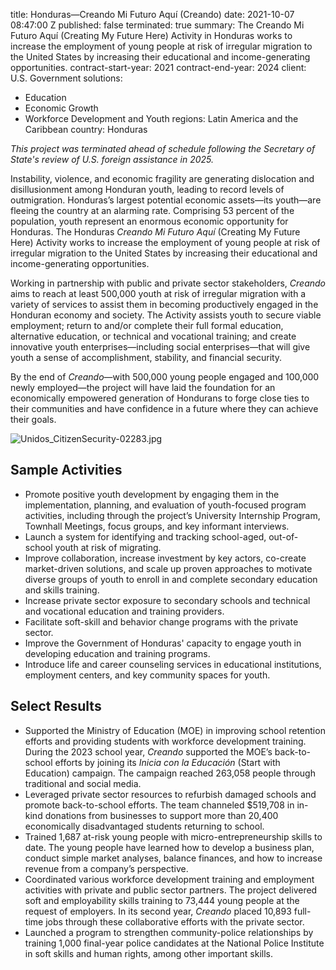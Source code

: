 
title: Honduras—Creando Mi Futuro Aquí (Creando)
date: 2021-10-07 08:47:00 Z
published: false
terminated: true
summary: The Creando Mi Futuro Aquí (Creating My Future Here) Activity in Honduras
  works to increase the employment of young people at risk of irregular migration
  to the United States by increasing their educational and income-generating opportunities.
contract-start-year: 2021
contract-end-year: 2024
client: U.S. Government
solutions:
- Education
- Economic Growth
- Workforce Development and Youth
regions: Latin America and the Caribbean
country: Honduras


<aside><em>This project was terminated ahead of schedule following the Secretary of State's review of U.S. foreign assistance in 2025.</em></aside>

Instability, violence, and economic fragility are generating dislocation and disillusionment among Honduran youth, leading to record levels of outmigration. Honduras’s largest potential economic assets—its youth—are fleeing the country at an alarming rate. Comprising 53 percent of the population, youth represent an enormous economic opportunity for Honduras. The Honduras *Creando Mi Futuro Aquí* (Creating My Future Here) Activity works to increase the employment of young people at risk of irregular migration to the United States by increasing their educational and income-generating opportunities.

Working in partnership with public and private sector stakeholders, *Creando* aims to reach at least 500,000 youth at risk of irregular migration with a variety of services to assist them in becoming productively engaged in the Honduran economy and society. The Activity assists youth to secure viable employment; return to and/or complete their full formal education, alternative education, or technical and vocational training; and create innovative youth enterprises—including social enterprises—that will give youth a sense of accomplishment, stability, and financial security.

By the end of *Creando*—with 500,000 young people engaged and 100,000 newly employed—the project will have laid the foundation for an economically empowered generation of Hondurans to forge close ties to their communities and have confidence in a future where they can achieve their goals.

![Unidos_CitizenSecurity-02283.jpg](/uploads/Unidos_CitizenSecurity-02283.jpg)

## Sample Activities

* Promote positive youth development by engaging them in the implementation, planning, and evaluation of youth-focused program activities, including through the project’s University Internship Program, Townhall Meetings, focus groups, and key informant interviews.
* Launch a system for identifying and tracking school-aged, out-of-school youth at risk of migrating.
* Improve collaboration, increase investment by key actors, co-create market-driven solutions, and scale up proven approaches to motivate diverse groups of youth to enroll in and complete secondary education and skills training.
* Increase private sector exposure to secondary schools and technical and vocational education and training providers.
* Facilitate soft-skill and behavior change programs with the private sector.
* Improve the Government of Honduras' capacity to engage youth in developing education and training programs.
* Introduce life and career counseling services in educational institutions, employment centers, and key community spaces for youth.

## Select Results

* Supported the Ministry of Education (MOE) in improving school retention efforts and providing students with workforce development training. During the 2023 school year, *Creando* supported the MOE’s back-to-school efforts by joining its *Inicia con la Educación* (Start with Education) campaign. The campaign reached 263,058 people through traditional and social media.
* Leveraged private sector resources to refurbish damaged schools and promote back-to-school efforts. The team channeled $519,708 in in-kind donations from businesses to support more than 20,400 economically disadvantaged students returning to school.
* Trained 1,687 at-risk young people with micro-entrepreneurship skills to date. The young people have learned how to develop a business plan, conduct simple market analyses, balance finances, and how to increase revenue from a company’s perspective.
* Coordinated various workforce development training and employment activities with private and public sector partners. The project delivered soft and employability skills training to 73,444 young people at the request of employers. In its second year, *Creando* placed 10,893 full-time jobs through these collaborative efforts with the private sector.
* Launched a program to strengthen community-police relationships by training 1,000 final-year police candidates at the National Police Institute in soft skills and human rights, among other important skills.
